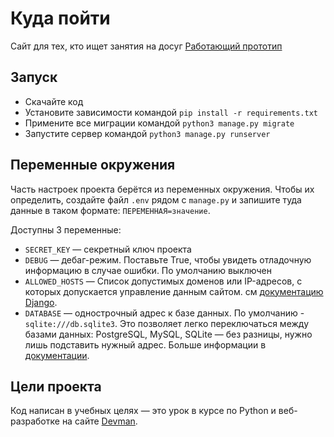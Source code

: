 # Куда пойти

Сайт для тех, кто ищет занятия на досуг
[Работающий прототип](http://nstonic.pythonanywhere.com/)

## Запуск

- Скачайте код
- Установите зависимости командой `pip install -r requirements.txt`
- Примените все миграции командой `python3 manage.py migrate`
- Запустите сервер командой `python3 manage.py runserver`

## Переменные окружения

Часть настроек проекта берётся из переменных окружения. Чтобы их определить, создайте файл `.env` рядом с `manage.py`
и запишите туда данные в таком формате: `ПЕРЕМЕННАЯ=значение`.

Доступны 3 переменные:
- `SECRET_KEY` — секретный ключ проекта
- `DEBUG` — дебаг-режим. Поставьте True, чтобы увидеть отладочную информацию в случае ошибки. По умолчанию выключен
- `ALLOWED_HOSTS` — Список допустимых доменов или IP-адресов, с которых допускается управление данным сайтом.
см [документацию Django](https://docs.djangoproject.com/en/3.1/ref/settings/#allowed-hosts).
- `DATABASE` — однострочный адрес к базе данных. По умолчанию - `sqlite:///db.sqlite3`.
Это позволяет легко переключаться между базами данных: PostgreSQL, MySQL, SQLite — без разницы, нужно лишь подставить нужный адрес.
Больше информации в [документации](https://github.com/jacobian/dj-database-url). 

## Цели проекта

Код написан в учебных целях — это урок в курсе по Python и веб-разработке на сайте [Devman](https://dvmn.org).
